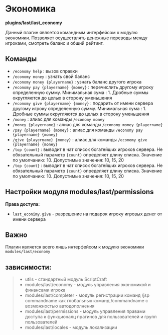 <!-- TITLE: Экономика -->
<!-- SUBTITLE: Описание основных команд экономики -->

# Экономика

**plugins/last/last_economy**

Данный плагин является командным интерфейсом к модулю экономики. Позволяет осуществлять денежные переводы между игроками, смотреть баланс и общий рейтинг.

## Команды
- `/economy help` : вызов справки
- `/economy money` : узнать свой баланс
- `/economy money {playername}` : узнать баланс другого игрока
- `/economy pay {playername} {money}` : перечислить другому игроку определенную сумму. Минимальная сума : 1. Дробные суммы округляются до целых в сторону уменьшения
- `/economy give {playername} {money}` : подарить от имени сервера другому игроку определенную сумму. Минимальная сума : 1. Дробные суммы округляются до целых в сторону уменьшения
- `/money` : алиас для команды `/economy money`
- `/money {playername}` : алиас для команды `/economy money {playername}`
- `/pay {playername} {money}` : алиас для команды `/economy pay {playername} {money}`
- `/give {playername} {money}` : алиас для команды `/economy give {playername} {money}`
- `/top {count}` : выводит в чат список богатейших игроков сервера. Не обязательный параметр `{count}` определяет длину списка. Значение по умолчанию: 10. Допустимые значения: 10, 15, 20
- `/top {count}` : выводит в чат список богатейших игроков сервера. Не обязательный параметр `{count}` определяет длину списка. Значение по умолчанию: 10. Допустимые значения: 10, 15, 20

## Настройки модуля modules/last/permissions

**Права доступа:**
- `last_econimy.give` - разрешение на подарок игроку игровых денег от имени сервера

## Важно
 Плагин является всего лишь интерфейсом к модулю экономики `modules/last/economy`

## зависимости:
>- utils - стандартный модуль ScriptCraft
>- modules/last/economy     - модуль управления экономикой и финансами игрока
>- modules/last/completer   - модуль регистрации команд /jsp commandname как глобальных команд /commandname с возможностью автодополнения
>- modules/last/permissions - модуль управления правами доступа к функционалц прагинов для пользователей и групп пользователей
>- modules/last/locales     - модуль локализации
